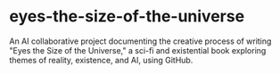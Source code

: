 # eyes-the-size-of-the-universe
An AI collaborative project documenting the creative process of writing "Eyes the Size of the Universe," a sci-fi and existential book exploring themes of reality, existence, and AI, using GitHub.
